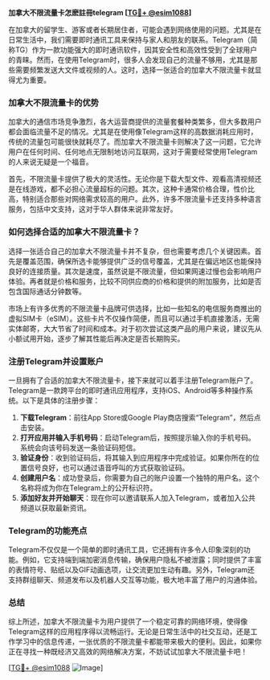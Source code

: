 **加拿大不限流量卡怎麽註冊telegram [[TG💪+ @esim1088](https://t.me/s/esim1088)]**

在加拿大的留学生、游客或者长期居住者，可能会遇到网络使用的问题。尤其是在日常生活中，我们需要即时通讯工具来保持与家人和朋友的联系。Telegram（简称TG）作为一款功能强大的即时通讯软件，因其安全性和高效性受到了全球用户的青睐。然而，在使用Telegram时，很多人会发现自己的流量不够用，尤其是那些需要频繁发送大文件或视频的人。这时，选择一张适合的加拿大不限流量卡就显得尤为重要。

### 加拿大不限流量卡的优势

加拿大的通信市场竞争激烈，各大运营商提供的流量套餐种类繁多，但大多数用户都会面临流量不足的情况。尤其是在使用像Telegram这样的高数据消耗应用时，传统的流量包可能很快就耗尽了。而加拿大不限流量卡则解决了这一问题，它允许用户在任何时间、任何地点无限制地访问互联网，这对于需要经常使用Telegram的人来说无疑是一个福音。

首先，不限流量卡提供了极大的灵活性。无论你是下载大型文件、观看高清视频还是在线游戏，都不必担心流量超标的问题。其次，这种卡通常价格合理，性价比高，特别适合那些对网络需求较高的用户。此外，许多不限流量卡还支持多种语言服务，包括中文支持，这对于华人群体来说非常友好。

### 如何选择合适的加拿大不限流量卡？

选择一张适合自己的加拿大不限流量卡并不复杂，但也需要考虑几个关键因素。首先是覆盖范围，确保所选卡能够提供广泛的信号覆盖，尤其是在偏远地区也能保持良好的连接质量。其次是速度，虽然说是不限流量，但如果网速过慢也会影响用户体验。再者就是价格和服务，比较不同供应商的价格和提供的附加服务，比如是否包含国际通话分钟数等。

市场上有许多优秀的不限流量卡品牌可供选择，比如一些知名的电信服务商推出的虚拟SIM卡（eSIM）。这些卡片不仅操作简便，而且可以通过手机直接激活，无需实体邮寄，大大节省了时间和成本。对于初次尝试这类产品的用户来说，建议先从小额试用开始，逐步了解其性能后再决定是否长期购买。

### 注册Telegram并设置账户

一旦拥有了合适的加拿大不限流量卡，接下来就可以着手注册Telegram账户了。Telegram是一款跨平台的即时通讯应用程序，支持iOS、Android等多种操作系统。以下是具体的注册步骤：

1. **下载Telegram**：前往App Store或Google Play商店搜索“Telegram”，然后点击安装。
2. **打开应用并输入手机号码**：启动Telegram后，按照提示输入你的手机号码。系统会向该号码发送一条验证码短信。
3. **验证身份**：收到验证码后，将其输入到应用程序中完成验证。如果你所在的位置信号良好，也可以通过语音呼叫的方式获取验证码。
4. **创建用户名**：成功登录后，你需要为自己的账户设置一个独特的用户名。这个名称将成为你在Telegram上的公开标识符。
5. **添加好友并开始聊天**：现在你可以邀请联系人加入Telegram，或者加入公共频道以获取最新资讯。

### Telegram的功能亮点

Telegram不仅仅是一个简单的即时通讯工具，它还拥有许多令人印象深刻的功能。例如，它支持端到端加密消息传输，确保用户隐私不被泄露；同时提供了丰富的表情符号、贴纸以及GIF动画选项，让交流更加生动有趣。另外，Telegram还支持群组聊天、频道发布以及机器人交互等功能，极大地丰富了用户的沟通体验。

### 总结

综上所述，加拿大不限流量卡为用户提供了一个稳定可靠的网络环境，使得像Telegram这样的应用程序得以流畅运行。无论是日常生活中的社交互动，还是工作学习中的信息传递，一张优质的不限流量卡都能带来极大的便利。因此，如果你正在寻找一种既经济又高效的网络解决方案，不妨试试加拿大不限流量卡吧！

[[TG💪+ @esim1088](https://t.me/s/esim1088) ![Image](https://i.postimg.cc/4NQfJmqS/Snipaste-2025-05-13-00-14-12.png)]